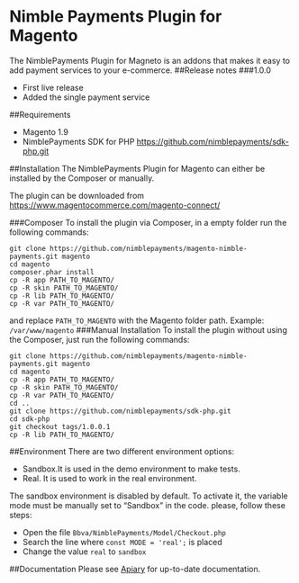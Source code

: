 # Nimble Payments Plugin for Magento
The NimblePayments Plugin for Magneto is an addons that makes it easy to add payment services to your e-commerce.
##Release notes
###1.0.0
- First live release
- Added the single payment service

##Requirements
- Magento 1.9
- NimblePayments SDK for PHP https://github.com/nimblepayments/sdk-php.git

##Installation
The NimblePayments Plugin for Magento can either be installed by the Composer or manually.

The plugin can be downloaded from https://www.magentocommerce.com/magento-connect/

###Composer
To install the plugin via Composer, in a empty folder run the following commands:
```
git clone https://github.com/nimblepayments/magento-nimble-payments.git magento
cd magento
composer.phar install
cp -R app PATH_TO_MAGENTO/
cp -R skin PATH_TO_MAGENTO/
cp -R lib PATH_TO_MAGENTO/
cp -R var PATH_TO_MAGENTO/
```
and replace ```PATH_TO_MAGENTO``` with the Magento folder path. Example: ```/var/www/magento```
###Manual Installation
To install the plugin without using the Composer,  just run the following commands:
```
git clone https://github.com/nimblepayments/magento-nimble-payments.git magento
cd magento
cp -R app PATH_TO_MAGENTO/
cp -R skin PATH_TO_MAGENTO/
cp -R var PATH_TO_MAGENTO/
cd ..
git clone https://github.com/nimblepayments/sdk-php.git
cd sdk-php
git checkout tags/1.0.0.1
cp -R lib PATH_TO_MAGENTO/
```
##Environment
There are two different environment options:
- Sandbox.It is used in the demo environment to make tests.
- Real. It is used to work in the real environment.

The sandbox environment is disabled by default. To activate it, the variable mode must be manually set to “Sandbox” in the code. please, follow these steps:
- Open the file ```Bbva/NimblePayments/Model/Checkout.php```
- Search the line where ```const MODE = 'real';``` is placed
- Change the value ```real``` to ```sandbox```

##Documentation
Please see [Apiary](http://docs.nimblepublicapi.apiary.io/#) for up-to-date documentation.
